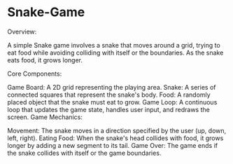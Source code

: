 # Snake-Game
Overview:

A simple Snake game involves a snake that moves around a grid, trying to eat food while avoiding colliding with itself or the boundaries. As the snake eats food, it grows longer.

Core Components:

Game Board: A 2D grid representing the playing area.
Snake: A series of connected squares that represent the snake's body.
Food: A randomly placed object that the snake must eat to grow.
Game Loop: A continuous loop that updates the game state, handles user input, and redraws the screen.
Game Mechanics:

Movement: The snake moves in a direction specified by the user (up, down, left, right).
Eating Food: When the snake's head collides with food, it grows longer by adding a new segment to its tail.
Game Over: The game ends if the snake collides with itself or the game boundaries.
